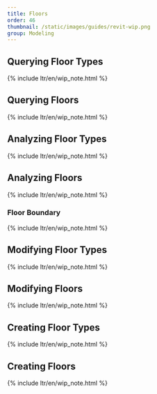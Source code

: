```yaml
---
title: Floors
order: 46
thumbnail: /static/images/guides/revit-wip.png
group: Modeling
---
```


## Querying Floor Types

{% include ltr/en/wip_note.html %}

## Querying Floors

{% include ltr/en/wip_note.html %}

## Analyzing Floor Types

{% include ltr/en/wip_note.html %}

## Analyzing Floors

{% include ltr/en/wip_note.html %}

### Floor Boundary

{% include ltr/en/wip_note.html %}

## Modifying Floor Types

{% include ltr/en/wip_note.html %}

## Modifying Floors

{% include ltr/en/wip_note.html %}

## Creating Floor Types

{% include ltr/en/wip_note.html %}

## Creating Floors

{% include ltr/en/wip_note.html %}

<!-- not possible to create floors with multiple boundaries -->
<!-- https://discourse.mcneel.com/t/floor-byoutline-with-internal-opening/96744/2 -->